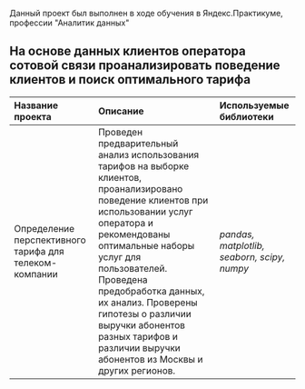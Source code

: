 Данный проект был выполнен в ходе обучения в Яндекс.Практикуме, профессии "Аналитик данных"
## На основе данных клиентов оператора сотовой связи проанализировать поведение клиентов и поиск оптимального тарифа

| Название проекта | Описание | Используемые библиотеки | 
| :---------------------- | :---------------------- | :---------------------- |
| Определение перспективного тарифа для телеком-компании | Проведен предварительный анализ использования тарифов на выборке клиентов, проанализировано поведение клиентов при использовании услуг оператора и рекомендованы оптимальные наборы услуг для пользователей. Проведена предобработка данных, их анализ. Проверены гипотезы о различии выручки абонентов разных тарифов и различии выручки абонентов из Москвы и других регионов.| *pandas, matplotlib, seaborn, scipy, numpy* |
